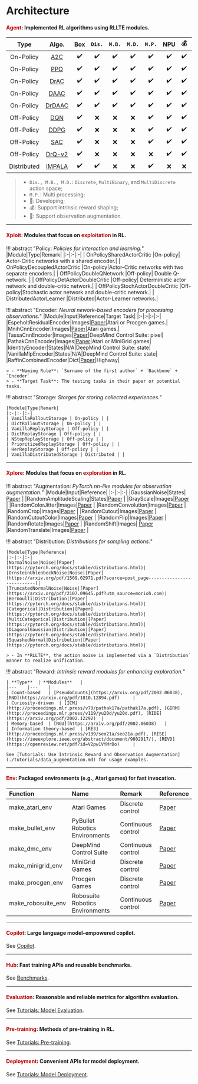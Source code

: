 <!-- ---
hide:
  - toc
--- -->

# Architecture

#### <font color="#B80000"><b>Agent</b></font>: Implemented RL algorithms using **RLLTE** modules.

|     Type    |  Algo. | Box | `Dis.` | `M.B.` | `M.D.` | `M.P.` | NPU |💰|🔭|
|:-----------:|:------:|:---:|:----:|:----:|:----:|:------:|:---:|:------:|:---:|
| On-Policy   | [A2C](https://arxiv.org/abs/1602.01783)    | ✔️   | ✔️    | ✔️    | ✔️    | ✔️    | ✔️   |✔️    |❌    |
| On-Policy   | [PPO](https://arxiv.org/pdf/1707.06347)    | ✔️   | ✔️    | ✔️    | ✔️    | ✔️    | ✔️   |✔️    |❌    |
| On-Policy   | [DrAC](https://proceedings.neurips.cc/paper/2021/file/2b38c2df6a49b97f706ec9148ce48d86-Paper.pdf)| ✔️   | ✔️    | ✔️    | ✔️    | ✔️    | ✔️   |✔️    | ✔️   |
| On-Policy   | [DAAC](http://proceedings.mlr.press/v139/raileanu21a/raileanu21a.pdf)| ✔️   | ✔️    | ✔️    | ✔️    | ✔️    | ✔️   |✔️    | ❌   |
| On-Policy   | [DrDAAC](https://proceedings.neurips.cc/paper/2021/file/2b38c2df6a49b97f706ec9148ce48d86-Paper.pdf)| ✔️   | ✔️    | ✔️    | ✔️    | ✔️    | ✔️   |✔️    | ✔️   |
| Off-Policy  | [DQN](https://training.incf.org/sites/default/files/2023-05/Human-level%20control%20through%20deep%20reinforcement%20learning.pdf) | ✔️   | ❌    | ❌    | ❌    | ✔️    | ✔️   |✔️    | ❌   |
| Off-Policy  | [DDPG](https://arxiv.org/pdf/1509.02971.pdf?source=post_page---------------------------)| ✔️   | ❌    | ❌    | ❌    | ✔️    | ✔️   |✔️    |❌    |
| Off-Policy  | [SAC](http://proceedings.mlr.press/v80/haarnoja18b/haarnoja18b.pdf)| ✔️   | ❌    | ❌    | ❌    | ✔️    | ✔️   |✔️    |❌    |
| Off-Policy  | [DrQ-v2](https://arxiv.org/pdf/2107.09645.pdf?utm_source=morioh.com)| ✔️   | ❌    | ❌    | ❌    | ❌    | ✔️   |✔️    |✔️    |
| Distributed | [IMPALA](http://proceedings.mlr.press/v80/espeholt18a/espeholt18a.pdf) | ✔️   | ✔️    | ❌    | ❌    | ✔️    | ❌   |❌    |❌    |

> - `Dis., M.B., M.D.`: `Discrete`, `MultiBinary`, and `MultiDiscrete` action space;
> - `M.P.`: Multi processing;
> - 🐌: Developing;
> - 💰: Support intrinsic reward shaping;
> - 🔭: Support observation augmentation. 

---

#### <font color="#B80000"><b>Xploit</b></font>: Modules that focus on <font color="#B80000"><b>exploitation</b></font> in RL.


!!! abstract "Policy: *Policies for interaction and learning.*"
    |Module|Type|Remark|
    |:-|:-|:-|
    | OnPolicySharedActorCritic |On-policy| Actor-Critic networks with a shared encoder.|
    | OnPolicyDecoupledActorCritic |On-policy|Actor-Critic networks with two separate encoders.|
    | OffPolicyDoubleQNetwork |Off-policy| Double Q-network. |
    | OffPolicyDetActorDoubleCritic |Off-policy| Deterministic actor network and double-critic network.|
    | OffPolicyStochActorDoubleCritic |Off-policy|Stochastic actor network and double-critic network.|
    | DistributedActorLearner |Distributed|Actor-Learner networks.|

!!! abstract "Encoder: *Neural nework-based encoders for processing observations.*"
    |Module|Input|Reference|Target Task|
    |:-|:-|:-|:-|
    |EspeholtResidualEncoder|Images|[Paper](http://proceedings.mlr.press/v80/espeholt18a/espeholt18a.pdf)|Atari or Procgen games.|
    |MnihCnnEncoder|Images|[Paper](https://arxiv.org/pdf/1312.5602.pdf?source=post_page---------------------------)|Atari games.|
    |TassaCnnEncoder|Images|[Paper](https://arxiv.org/pdf/1801.00690)|DeepMind Control Suite: pixel|
    |PathakCnnEncoder|Images|[Paper](http://proceedings.mlr.press/v70/pathak17a/pathak17a.pdf)|Atari or MiniGrid games|
    |IdentityEncoder|States|N/A|DeepMind Control Suite: state|
    |VanillaMlpEncoder|States|N/A|DeepMind Control Suite: state|
    |RaffinCombinedEncoder|Dict|[Paper](https://github.com/DLR-RM/stable-baselines3)|Highway|

    > - **Naming Rule**: `Surname of the first author` + `Backbone` + `Encoder`
    > - **Target Task**: The testing tasks in their paper or potential tasks.

!!! abstract "Storage: *Storges for storing collected experiences.*"

    |Module|Type|Remark|
    |:-|:-|:-|
    | VanillaRolloutStorage | On-policy | |
    | DictRolloutStorage | On-policy | |
    | VanillaReplayStorage | Off-policy | |
    | DictReplayStorage | Off-policy | |
    | NStepReplayStorage | Off-policy | |
    | PrioritizedReplayStorage | Off-policy | |
    | HerReplayStorage | Off-policy | |
    | VanillaDistributedStorage | Distributed | |

---

#### <font color="#B80000"><b>Xplore</b></font>: Modules that focus on <font color="#B80000"><b>exploration</b></font> in RL.
!!! abstract "Augmentation: *PyTorch.nn-like modules for observation augmentation.*"
    |Module|Input|Reference|
    |:-|:-|:-|
    |GaussianNoise|States| [Paper](https://proceedings.neurips.cc/paper/2020/file/e615c82aba461681ade82da2da38004a-Paper.pdf) |
    |RandomAmplitudeScaling|States|[Paper](https://proceedings.neurips.cc/paper/2020/file/e615c82aba461681ade82da2da38004a-Paper.pdf) |
    |GrayScale|Images|[Paper](https://proceedings.neurips.cc/paper/2020/file/e615c82aba461681ade82da2da38004a-Paper.pdf) |
    |RandomColorJitter|Images|[Paper](https://proceedings.neurips.cc/paper/2020/file/e615c82aba461681ade82da2da38004a-Paper.pdf) |
    |RandomConvolution|Images|[Paper](https://proceedings.neurips.cc/paper/2020/file/e615c82aba461681ade82da2da38004a-Paper.pdf) |
    |RandomCrop|Images|[Paper](https://proceedings.neurips.cc/paper/2020/file/e615c82aba461681ade82da2da38004a-Paper.pdf) |
    |RandomCutout|Images|[Paper](https://proceedings.neurips.cc/paper/2020/file/e615c82aba461681ade82da2da38004a-Paper.pdf) |
    |RandomCutoutColor|Images|[Paper](https://proceedings.neurips.cc/paper/2020/file/e615c82aba461681ade82da2da38004a-Paper.pdf) |
    |RandomFlip|Images|[Paper](https://proceedings.neurips.cc/paper/2020/file/e615c82aba461681ade82da2da38004a-Paper.pdf) |
    |RandomRotate|Images|[Paper](https://proceedings.neurips.cc/paper/2020/file/e615c82aba461681ade82da2da38004a-Paper.pdf) |
    |RandomShift|Images| [Paper](https://arxiv.org/pdf/2107.09645.pdf?utm_source=morioh.com)
    |RandomTranslate|Images|[Paper](https://proceedings.neurips.cc/paper/2020/file/e615c82aba461681ade82da2da38004a-Paper.pdf) |

!!! abstract "Distribution: *Distributions for sampling actions.*"

    |Module|Type|Reference|
    |:-|:-|:-|
    |NormalNoise|Noise|[Paper](https://pytorch.org/docs/stable/distributions.html)|
    |OrnsteinUhlenbeckNoise|Noise|[Paper](https://arxiv.org/pdf/1509.02971.pdf?source=post_page---------------------------)|
    |TruncatedNormalNoise|Noise|[Paper](https://arxiv.org/pdf/2107.09645.pdf?utm_source=morioh.com)|
    |Bernoulli|Distribution|[Paper](https://pytorch.org/docs/stable/distributions.html)|
    |Categorical|Distribution|[Paper](https://pytorch.org/docs/stable/distributions.html)|
    |MultiCategorical|Distribution|[Paper](https://pytorch.org/docs/stable/distributions.html)|
    |DiagonalGaussian|Distribution|[Paper](https://pytorch.org/docs/stable/distributions.html)|
    |SquashedNormal|Distribution|[Paper](https://pytorch.org/docs/stable/distributions.html)|

    > - In **RLLTE**, the action noise is implemented via a `Distribution` manner to realize unification.

!!! abstract "Reward: *Intrinsic reward modules for enhancing exploration.*"

    | **Type** 	| **Modules** 	|
    |---	|---	|
    | Count-based 	| [PseudoCounts](https://arxiv.org/pdf/2002.06038), [RND](https://arxiv.org/pdf/1810.12894.pdf) 	|
    | Curiosity-driven 	| [ICM](http://proceedings.mlr.press/v70/pathak17a/pathak17a.pdf), [GIRM](http://proceedings.mlr.press/v119/yu20d/yu20d.pdf), [RIDE](https://arxiv.org/pdf/2002.12292) 	|
    | Memory-based 	| [NGU](https://arxiv.org/pdf/2002.06038) 	|
    | Information theory-based 	| [RE3](http://proceedings.mlr.press/v139/seo21a/seo21a.pdf), [RISE](https://ieeexplore.ieee.org/abstract/document/9802917/), [REVD](https://openreview.net/pdf?id=V2pw1VYMrDo) 	|

    See [Tutorials: Use Intrinsic Reward and Observation Augmentation](./tutorials/data_augmentation.md) for usage examples.

---

#### <font color="#B80000"><b>Env</b></font>: Packaged environments (e.g., Atari games) for fast invocation.

|Function|Name|Remark|Reference|
|:-|:-|:-|:-|
|make_atari_env|Atari Games|Discrete control|[Paper](https://www.jair.org/index.php/jair/article/download/10819/25823)|
|make_bullet_env|PyBullet Robotics Environments|Continuous control|[Paper](https://docs.google.com/document/d/10sXEhzFRSnvFcl3XxNGhnD4N2SedqwdAvK3dsihxVUA)|
|make_dmc_env|DeepMind Control Suite|Continuous control|[Paper](https://arxiv.org/pdf/1801.00690)|
|make_minigrid_env|MiniGrid Games|Discrete control|[Paper](https://github.com/Farama-Foundation/Minigrid)|
|make_procgen_env|Procgen Games|Discrete control|[Paper](http://proceedings.mlr.press/v119/cobbe20a/cobbe20a.pdf)|
|make_robosuite_env|Robosuite Robotics Environments|Continuous control|[Paper](http://robosuite.ai/)|

---

#### <font color="#B80000"><b>Copilot</b></font>: Large language model-empowered copilot.
See [Copilot](../copilot/).

---

#### <font color="#B80000"><b>Hub</b></font>: Fast training APIs and reusable benchmarks.
See [Benchmarks](../benchmarks/).

---

#### <font color="#B80000"><b>Evaluation</b></font>: Reasonable and reliable metrics for algorithm evaluation.
See [Tutorials: Model Evaluation](../tutorials/).

---

#### <font color="#B80000"><b>Pre-training</b></font>: Methods of pre-training in RL.
See [Tutorials: Pre-training](../tutorials/).

---

#### <font color="#B80000"><b>Deployment</b></font>: Convenient APIs for model deployment.
See [Tutorials: Model Deployment](../tutorials/).